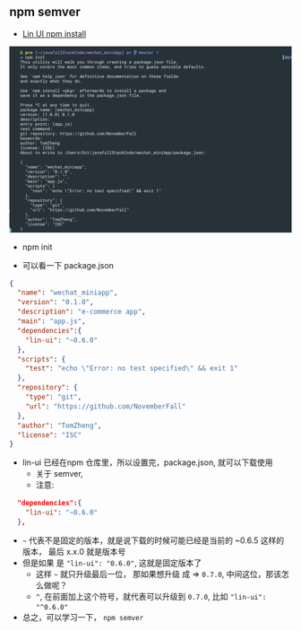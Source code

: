 ## npm semver

- [Lin UI npm install](https://doc.mini.talelin.com/start/)

![](img/2020-07-20-00-19-22.png)
- npm init

- 可以看一下 package.json

```json
{
  "name": "wechat_miniapp",
  "version": "0.1.0",
  "description": "e-commerce app",
  "main": "app.js",
  "dependencies":{
    "lin-ui": "~0.6.0"
  },
  "scripts": {
    "test": "echo \"Error: no test specified\" && exit 1"
  },
  "repository": {
    "type": "git",
    "url": "https://github.com/NovemberFall"
  },
  "author": "TomZheng",
  "license": "ISC"
}
```

- lin-ui 已经在npm 仓库里，所以设置完，package.json, 就可以下载使用
  - 关于 semver, 
  - 注意:

```json
  "dependencies":{
    "lin-ui": "~0.6.0" 
  },
```

- `~` 代表不是固定的版本，就是说下载的时候可能已经是当前的 ~0.6.5 这样的版本， 最后 x.x.0 就是版本号
- 但是如果 是 `"lin-ui": "0.6.0"`, 这就是固定版本了
  - 这样 `~` 就只升级最后一位， 那如果想升级 成 => `0.7.0`, 中间这位，那该怎么做呢？
  - `^`, 在前面加上这个符号，就代表可以升级到 `0.7.0`, 比如 `"lin-ui": "^0.6.0"`
- 总之，可以学习一下， `npm semver`




